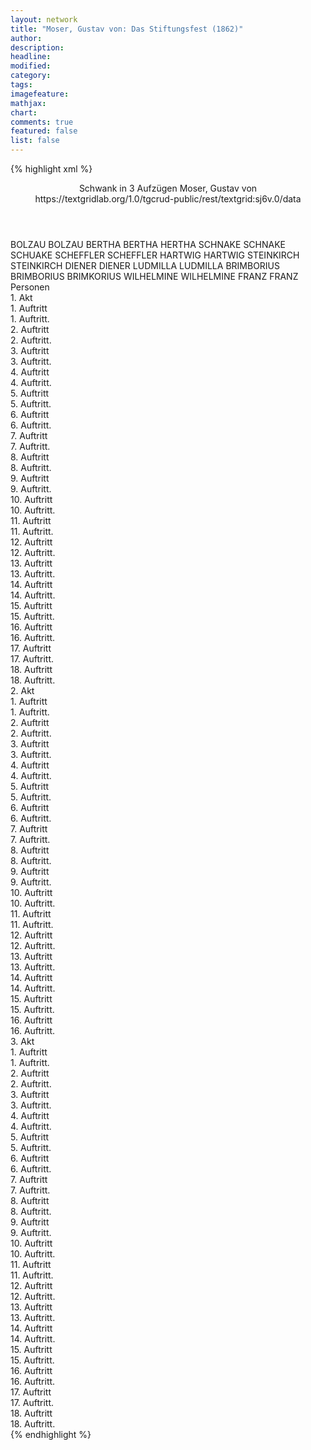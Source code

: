 ```yaml
---
layout: network
title: "Moser, Gustav von: Das Stiftungsfest (1862)"
author:
description:
headline:
modified:
category:
tags:
imagefeature: 
mathjax: 
chart: 
comments: true
featured: false
list: false
---
```

{% highlight xml %}
<?xml-model href="https://raw.githubusercontent.com/DLiNa/project/master/rules/lina.rnc"?><?xml-model href="https://raw.githubusercontent.com/DLiNa/project/master/rules/lina.sch"?>
<play xmlns="http://lina.digital">
  <header>
    <title>Das Stiftungsfest</title>
    <subtitle>Schwank in 3 Aufzügen</subtitle>
    <genretitle/>
    <author>Moser, Gustav von</author>
    <date when="1862" type="print"/>
    <source>https://textgridlab.org/1.0/tgcrud-public/rest/textgrid:sj6v.0/data</source>
  </header>
  <personae>
    <character>
      <name>BOLZAU</name>
      <alias xml:id="bolzau">
        <name>BOLZAU</name>
      </alias>
    </character>
    <character>
      <name>BERTHA</name>
      <alias xml:id="bertha">
        <name>BERTHA</name>
      </alias>
      <alias xml:id="hertha">
        <name>HERTHA</name>
      </alias>
    </character>
    <character>
      <name>SCHNAKE</name>
      <alias xml:id="schnake">
        <name>SCHNAKE</name>
      </alias>
      <alias xml:id="schuake">
        <name>SCHUAKE</name>
      </alias>
    </character>
    <character>
      <name>SCHEFFLER</name>
      <alias xml:id="scheffler">
        <name>SCHEFFLER</name>
      </alias>
    </character>
    <character>
      <name>HARTWIG</name>
      <alias xml:id="hartwig">
        <name>HARTWIG</name>
      </alias>
    </character>
    <character>
      <name>STEINKIRCH</name>
      <alias xml:id="steinkirch">
        <name>STEINKIRCH</name>
      </alias>
    </character>
    <character>
      <name>DIENER</name>
      <alias xml:id="diener">
        <name>DIENER</name>
      </alias>
    </character>
    <character>
      <name>LUDMILLA</name>
      <alias xml:id="ludmilla">
        <name>LUDMILLA</name>
      </alias>
    </character>
    <character>
      <name>BRIMBORIUS</name>
      <alias xml:id="brimborius">
        <name>BRIMBORIUS</name>
      </alias>
      <alias xml:id="brimkorius">
        <name>BRIMKORIUS</name>
      </alias>
    </character>
    <character>
      <name>WILHELMINE</name>
      <alias xml:id="wilhelmine">
        <name>WILHELMINE</name>
      </alias>
    </character>
    <character>
      <name>FRANZ</name>
      <alias xml:id="franz">
        <name>FRANZ</name>
      </alias>
    </character>
  </personae>
  <text>
    <div>
      <head>Personen</head>
    </div>
    <div>
      <head>1. Akt</head>
      <div>
        <head>1. Auftritt</head>
        <div>
          <head>1. Auftritt.</head>
          <sp who="#bolzau">
            <amount n="4" unit="speech_acts"/>
            <amount n="119" unit="words"/>
            <amount n="2" unit="lines"/>
            <amount n="630" unit="chars"/>
          </sp>
          <sp who="#bertha">
            <amount n="3" unit="speech_acts"/>
            <amount n="29" unit="words"/>
            <amount n="3" unit="lines"/>
            <amount n="161" unit="chars"/>
          </sp>
        </div>
      </div>
      <div>
        <head>2. Auftritt</head>
        <div>
          <head>2. Auftritt.</head>
          <sp who="#bertha">
            <amount n="1" unit="speech_acts"/>
            <amount n="141" unit="words"/>
            <amount n="750" unit="chars"/>
          </sp>
        </div>
      </div>
      <div>
        <head>3. Auftritt</head>
        <div>
          <head>3. Auftritt.</head>
          <sp who="#schnake">
            <amount n="19" unit="speech_acts"/>
            <amount n="674" unit="words"/>
            <amount n="5" unit="lines"/>
            <amount n="3519" unit="chars"/>
          </sp>
          <sp who="#bertha">
            <amount n="17" unit="speech_acts"/>
            <amount n="165" unit="words"/>
            <amount n="15" unit="lines"/>
            <amount n="821" unit="chars"/>
          </sp>
          <sp who="#hertha">
            <amount n="1" unit="speech_acts"/>
            <amount n="8" unit="words"/>
            <amount n="1" unit="lines"/>
            <amount n="31" unit="chars"/>
          </sp>
        </div>
      </div>
      <div>
        <head>4. Auftritt</head>
        <div>
          <head>4. Auftritt.</head>
          <sp who="#bertha">
            <amount n="1" unit="speech_acts"/>
            <amount n="148" unit="words"/>
            <amount n="734" unit="chars"/>
          </sp>
        </div>
      </div>
      <div>
        <head>5. Auftritt</head>
        <div>
          <head>5. Auftritt.</head>
          <sp who="#scheffler">
            <amount n="39" unit="speech_acts"/>
            <amount n="551" unit="words"/>
            <amount n="31" unit="lines"/>
            <amount n="2945" unit="chars"/>
          </sp>
          <sp who="#bertha">
            <amount n="39" unit="speech_acts"/>
            <amount n="736" unit="words"/>
            <amount n="28" unit="lines"/>
            <amount n="3792" unit="chars"/>
          </sp>
        </div>
      </div>
      <div>
        <head>6. Auftritt</head>
        <div>
          <head>6. Auftritt.</head>
          <sp who="#scheffler">
            <amount n="1" unit="speech_acts"/>
            <amount n="94" unit="words"/>
            <amount n="500" unit="chars"/>
          </sp>
        </div>
      </div>
      <div>
        <head>7. Auftritt</head>
        <div>
          <head>7. Auftritt.</head>
          <sp who="#schnake">
            <amount n="11" unit="speech_acts"/>
            <amount n="369" unit="words"/>
            <amount n="5" unit="lines"/>
            <amount n="1976" unit="chars"/>
          </sp>
          <sp who="#scheffler">
            <amount n="10" unit="speech_acts"/>
            <amount n="56" unit="words"/>
            <amount n="10" unit="lines"/>
            <amount n="298" unit="chars"/>
          </sp>
        </div>
      </div>
      <div>
        <head>8. Auftritt</head>
        <div>
          <head>8. Auftritt.</head>
          <sp who="#scheffler">
            <amount n="1" unit="speech_acts"/>
            <amount n="51" unit="words"/>
            <amount n="257" unit="chars"/>
          </sp>
        </div>
      </div>
      <div>
        <head>9. Auftritt</head>
        <div>
          <head>9. Auftritt.</head>
          <sp who="#hartwig">
            <amount n="25" unit="speech_acts"/>
            <amount n="839" unit="words"/>
            <amount n="10" unit="lines"/>
            <amount n="4478" unit="chars"/>
          </sp>
          <sp who="#scheffler">
            <amount n="21" unit="speech_acts"/>
            <amount n="203" unit="words"/>
            <amount n="19" unit="lines"/>
            <amount n="1014" unit="chars"/>
          </sp>
          <sp who="#steinkirch">
            <amount n="12" unit="speech_acts"/>
            <amount n="133" unit="words"/>
            <amount n="11" unit="lines"/>
            <amount n="705" unit="chars"/>
          </sp>
          <sp who="#scheffler #steinkirch">
            <amount n="1" unit="speech_acts"/>
          </sp>
        </div>
      </div>
      <div>
        <head>10. Auftritt</head>
        <div>
          <head>10. Auftritt.</head>
          <sp who="#bertha">
            <amount n="10" unit="speech_acts"/>
            <amount n="146" unit="words"/>
            <amount n="8" unit="lines"/>
            <amount n="768" unit="chars"/>
          </sp>
          <sp who="#scheffler">
            <amount n="9" unit="speech_acts"/>
            <amount n="165" unit="words"/>
            <amount n="7" unit="lines"/>
            <amount n="795" unit="chars"/>
          </sp>
        </div>
      </div>
      <div>
        <head>11. Auftritt</head>
        <div>
          <head>11. Auftritt.</head>
          <sp who="#steinkirch">
            <amount n="12" unit="speech_acts"/>
            <amount n="242" unit="words"/>
            <amount n="6" unit="lines"/>
            <amount n="1417" unit="chars"/>
          </sp>
          <sp who="#bertha">
            <amount n="11" unit="speech_acts"/>
            <amount n="101" unit="words"/>
            <amount n="10" unit="lines"/>
            <amount n="611" unit="chars"/>
          </sp>
        </div>
      </div>
      <div>
        <head>12. Auftritt</head>
        <div>
          <head>12. Auftritt.</head>
          <sp who="#diener">
            <amount n="1" unit="speech_acts"/>
            <amount n="12" unit="words"/>
            <amount n="1" unit="lines"/>
            <amount n="60" unit="chars"/>
          </sp>
          <sp who="#ludmilla">
            <amount n="13" unit="speech_acts"/>
            <amount n="101" unit="words"/>
            <amount n="11" unit="lines"/>
            <amount n="595" unit="chars"/>
          </sp>
          <sp who="#steinkirch">
            <amount n="12" unit="speech_acts"/>
            <amount n="228" unit="words"/>
            <amount n="9" unit="lines"/>
            <amount n="1206" unit="chars"/>
          </sp>
        </div>
      </div>
      <div>
        <head>13. Auftritt</head>
        <div>
          <head>13. Auftritt.</head>
          <sp who="#diener">
            <amount n="2" unit="speech_acts"/>
            <amount n="4" unit="words"/>
            <amount n="1" unit="lines"/>
            <amount n="26" unit="chars"/>
          </sp>
          <sp who="#steinkirch">
            <amount n="2" unit="speech_acts"/>
            <amount n="23" unit="words"/>
            <amount n="2" unit="lines"/>
            <amount n="105" unit="chars"/>
          </sp>
          <sp who="#ludmilla">
            <amount n="1" unit="speech_acts"/>
            <amount n="16" unit="words"/>
            <amount n="1" unit="lines"/>
            <amount n="75" unit="chars"/>
          </sp>
        </div>
      </div>
      <div>
        <head>14. Auftritt</head>
        <div>
          <head>14. Auftritt.</head>
          <sp who="#hartwig">
            <amount n="12" unit="speech_acts"/>
            <amount n="246" unit="words"/>
            <amount n="7" unit="lines"/>
            <amount n="1300" unit="chars"/>
          </sp>
          <sp who="#steinkirch">
            <amount n="12" unit="speech_acts"/>
            <amount n="100" unit="words"/>
            <amount n="11" unit="lines"/>
            <amount n="511" unit="chars"/>
          </sp>
        </div>
      </div>
      <div>
        <head>15. Auftritt</head>
        <div>
          <head>15. Auftritt.</head>
          <sp who="#bertha">
            <amount n="4" unit="speech_acts"/>
            <amount n="70" unit="words"/>
            <amount n="3" unit="lines"/>
            <amount n="393" unit="chars"/>
          </sp>
          <sp who="#ludmilla">
            <amount n="3" unit="speech_acts"/>
            <amount n="64" unit="words"/>
            <amount n="2" unit="lines"/>
            <amount n="316" unit="chars"/>
          </sp>
        </div>
      </div>
      <div>
        <head>16. Auftritt</head>
        <div>
          <head>16. Auftritt.</head>
          <sp who="#brimborius">
            <amount n="3" unit="speech_acts"/>
            <amount n="155" unit="words"/>
            <amount n="836" unit="chars"/>
          </sp>
          <sp who="#bertha">
            <amount n="2" unit="speech_acts"/>
            <amount n="9" unit="words"/>
            <amount n="2" unit="lines"/>
            <amount n="49" unit="chars"/>
          </sp>
        </div>
      </div>
      <div>
        <head>17. Auftritt</head>
        <div>
          <head>17. Auftritt.</head>
          <sp who="#bertha">
            <amount n="5" unit="speech_acts"/>
            <amount n="122" unit="words"/>
            <amount n="2" unit="lines"/>
            <amount n="665" unit="chars"/>
          </sp>
          <sp who="#scheffler">
            <amount n="5" unit="speech_acts"/>
            <amount n="71" unit="words"/>
            <amount n="3" unit="lines"/>
            <amount n="362" unit="chars"/>
          </sp>
        </div>
      </div>
      <div>
        <head>18. Auftritt</head>
        <div>
          <head>18. Auftritt.</head>
          <sp who="#steinkirch">
            <amount n="16" unit="speech_acts"/>
            <amount n="167" unit="words"/>
            <amount n="14" unit="lines"/>
            <amount n="882" unit="chars"/>
          </sp>
          <sp who="#scheffler">
            <amount n="16" unit="speech_acts"/>
            <amount n="224" unit="words"/>
            <amount n="12" unit="lines"/>
            <amount n="1164" unit="chars"/>
          </sp>
        </div>
      </div>
    </div>
    <div>
      <head>2. Akt</head>
      <div>
        <head>1. Auftritt</head>
        <div>
          <head>1. Auftritt.</head>
          <sp who="#bolzau">
            <amount n="31" unit="speech_acts"/>
            <amount n="456" unit="words"/>
            <amount n="25" unit="lines"/>
            <amount n="2371" unit="chars"/>
          </sp>
          <sp who="#wilhelmine">
            <amount n="30" unit="speech_acts"/>
            <amount n="316" unit="words"/>
            <amount n="25" unit="lines"/>
            <amount n="1639" unit="chars"/>
          </sp>
        </div>
      </div>
      <div>
        <head>2. Auftritt</head>
        <div>
          <head>2. Auftritt.</head>
          <sp who="#ludmilla">
            <amount n="4" unit="speech_acts"/>
            <amount n="51" unit="words"/>
            <amount n="3" unit="lines"/>
            <amount n="258" unit="chars"/>
          </sp>
          <sp who="#wilhelmine">
            <amount n="5" unit="speech_acts"/>
            <amount n="52" unit="words"/>
            <amount n="5" unit="lines"/>
            <amount n="283" unit="chars"/>
          </sp>
          <sp who="#bolzau">
            <amount n="3" unit="speech_acts"/>
            <amount n="53" unit="words"/>
            <amount n="2" unit="lines"/>
            <amount n="295" unit="chars"/>
          </sp>
        </div>
      </div>
      <div>
        <head>3. Auftritt</head>
        <div>
          <head>3. Auftritt.</head>
          <sp who="#franz">
            <amount n="1" unit="speech_acts"/>
            <amount n="9" unit="words"/>
            <amount n="1" unit="lines"/>
            <amount n="58" unit="chars"/>
          </sp>
          <sp who="#bolzau">
            <amount n="14" unit="speech_acts"/>
            <amount n="171" unit="words"/>
            <amount n="12" unit="lines"/>
            <amount n="888" unit="chars"/>
          </sp>
          <sp who="#wilhelmine">
            <amount n="6" unit="speech_acts"/>
            <amount n="104" unit="words"/>
            <amount n="4" unit="lines"/>
            <amount n="547" unit="chars"/>
          </sp>
          <sp who="#schnake">
            <amount n="9" unit="speech_acts"/>
            <amount n="248" unit="words"/>
            <amount n="4" unit="lines"/>
            <amount n="1390" unit="chars"/>
          </sp>
          <sp who="#ludmilla">
            <amount n="2" unit="speech_acts"/>
            <amount n="19" unit="words"/>
            <amount n="2" unit="lines"/>
            <amount n="105" unit="chars"/>
          </sp>
        </div>
      </div>
      <div>
        <head>4. Auftritt</head>
        <div>
          <head>4. Auftritt.</head>
          <sp who="#brimborius">
            <amount n="18" unit="speech_acts"/>
            <amount n="208" unit="words"/>
            <amount n="17" unit="lines"/>
            <amount n="1066" unit="chars"/>
          </sp>
          <sp who="#bolzau">
            <amount n="18" unit="speech_acts"/>
            <amount n="221" unit="words"/>
            <amount n="15" unit="lines"/>
            <amount n="1115" unit="chars"/>
          </sp>
          <sp who="#wilhelmine">
            <amount n="3" unit="speech_acts"/>
            <amount n="17" unit="words"/>
            <amount n="3" unit="lines"/>
            <amount n="96" unit="chars"/>
          </sp>
          <sp who="#brimkorius">
            <amount n="1" unit="speech_acts"/>
            <amount n="1" unit="words"/>
            <amount n="1" unit="lines"/>
            <amount n="3" unit="chars"/>
          </sp>
          <sp who="#ludmilla">
            <amount n="3" unit="speech_acts"/>
            <amount n="10" unit="words"/>
            <amount n="2" unit="lines"/>
            <amount n="49" unit="chars"/>
          </sp>
        </div>
      </div>
      <div>
        <head>5. Auftritt</head>
        <div>
          <head>5. Auftritt.</head>
          <sp who="#franz">
            <amount n="3" unit="speech_acts"/>
            <amount n="4" unit="words"/>
            <amount n="1" unit="lines"/>
            <amount n="31" unit="chars"/>
          </sp>
          <sp who="#bolzau">
            <amount n="11" unit="speech_acts"/>
            <amount n="200" unit="words"/>
            <amount n="7" unit="lines"/>
            <amount n="975" unit="chars"/>
          </sp>
          <sp who="#bertha">
            <amount n="10" unit="speech_acts"/>
            <amount n="118" unit="words"/>
            <amount n="10" unit="lines"/>
            <amount n="565" unit="chars"/>
          </sp>
        </div>
      </div>
      <div>
        <head>6. Auftritt</head>
        <div>
          <head>6. Auftritt.</head>
          <sp who="#franz">
            <amount n="4" unit="speech_acts"/>
            <amount n="44" unit="words"/>
            <amount n="3" unit="lines"/>
            <amount n="243" unit="chars"/>
          </sp>
          <sp who="#scheffler">
            <amount n="4" unit="speech_acts"/>
            <amount n="176" unit="words"/>
            <amount n="1" unit="lines"/>
            <amount n="1002" unit="chars"/>
          </sp>
        </div>
      </div>
      <div>
        <head>7. Auftritt</head>
        <div>
          <head>7. Auftritt.</head>
          <sp who="#franz">
            <amount n="1" unit="speech_acts"/>
          </sp>
          <sp who="#bolzau">
            <amount n="15" unit="speech_acts"/>
            <amount n="180" unit="words"/>
            <amount n="14" unit="lines"/>
            <amount n="913" unit="chars"/>
          </sp>
          <sp who="#scheffler">
            <amount n="15" unit="speech_acts"/>
            <amount n="155" unit="words"/>
            <amount n="12" unit="lines"/>
            <amount n="840" unit="chars"/>
          </sp>
        </div>
      </div>
      <div>
        <head>8. Auftritt</head>
        <div>
          <head>8. Auftritt.</head>
          <sp who="#hartwig">
            <amount n="10" unit="speech_acts"/>
            <amount n="378" unit="words"/>
            <amount n="3" unit="lines"/>
            <amount n="2081" unit="chars"/>
          </sp>
          <sp who="#scheffler">
            <amount n="10" unit="speech_acts"/>
            <amount n="57" unit="words"/>
            <amount n="10" unit="lines"/>
            <amount n="255" unit="chars"/>
          </sp>
        </div>
      </div>
      <div>
        <head>9. Auftritt</head>
        <div>
          <head>9. Auftritt.</head>
          <sp who="#franz">
            <amount n="2" unit="speech_acts"/>
            <amount n="25" unit="words"/>
            <amount n="1" unit="lines"/>
            <amount n="135" unit="chars"/>
          </sp>
          <sp who="#schnake">
            <amount n="9" unit="speech_acts"/>
            <amount n="251" unit="words"/>
            <amount n="2" unit="lines"/>
            <amount n="1451" unit="chars"/>
          </sp>
          <sp who="#hartwig">
            <amount n="13" unit="speech_acts"/>
            <amount n="122" unit="words"/>
            <amount n="11" unit="lines"/>
            <amount n="600" unit="chars"/>
          </sp>
          <sp who="#scheffler">
            <amount n="5" unit="speech_acts"/>
            <amount n="26" unit="words"/>
            <amount n="5" unit="lines"/>
            <amount n="138" unit="chars"/>
          </sp>
        </div>
      </div>
      <div>
        <head>10. Auftritt</head>
        <div>
          <head>10. Auftritt.</head>
          <sp who="#bolzau">
            <amount n="18" unit="speech_acts"/>
            <amount n="199" unit="words"/>
            <amount n="16" unit="lines"/>
            <amount n="1082" unit="chars"/>
          </sp>
          <sp who="#wilhelmine">
            <amount n="13" unit="speech_acts"/>
            <amount n="148" unit="words"/>
            <amount n="10" unit="lines"/>
            <amount n="721" unit="chars"/>
          </sp>
          <sp who="#hartwig">
            <amount n="41" unit="speech_acts"/>
            <amount n="938" unit="words"/>
            <amount n="28" unit="lines"/>
            <amount n="5161" unit="chars"/>
          </sp>
          <sp who="#ludmilla">
            <amount n="10" unit="speech_acts"/>
            <amount n="76" unit="words"/>
            <amount n="10" unit="lines"/>
            <amount n="390" unit="chars"/>
          </sp>
          <sp who="#bertha">
            <amount n="28" unit="speech_acts"/>
            <amount n="346" unit="words"/>
            <amount n="22" unit="lines"/>
            <amount n="1837" unit="chars"/>
          </sp>
        </div>
      </div>
      <div>
        <head>11. Auftritt</head>
        <div>
          <head>11. Auftritt.</head>
          <sp who="#bolzau">
            <amount n="3" unit="speech_acts"/>
            <amount n="121" unit="words"/>
            <amount n="2" unit="lines"/>
            <amount n="612" unit="chars"/>
          </sp>
          <sp who="#hartwig">
            <amount n="3" unit="speech_acts"/>
            <amount n="52" unit="words"/>
            <amount n="2" unit="lines"/>
            <amount n="292" unit="chars"/>
          </sp>
          <sp who="#wilhelmine">
            <amount n="4" unit="speech_acts"/>
            <amount n="85" unit="words"/>
            <amount n="2" unit="lines"/>
            <amount n="425" unit="chars"/>
          </sp>
        </div>
      </div>
      <div>
        <head>12. Auftritt</head>
        <div>
          <head>12. Auftritt.</head>
          <sp who="#scheffler">
            <amount n="9" unit="speech_acts"/>
            <amount n="126" unit="words"/>
            <amount n="5" unit="lines"/>
            <amount n="665" unit="chars"/>
          </sp>
          <sp who="#bolzau">
            <amount n="8" unit="speech_acts"/>
            <amount n="93" unit="words"/>
            <amount n="7" unit="lines"/>
            <amount n="454" unit="chars"/>
          </sp>
        </div>
      </div>
      <div>
        <head>13. Auftritt</head>
        <div>
          <head>13. Auftritt.</head>
          <sp who="#brimborius">
            <amount n="5" unit="speech_acts"/>
            <amount n="76" unit="words"/>
            <amount n="4" unit="lines"/>
            <amount n="387" unit="chars"/>
          </sp>
          <sp who="#scheffler">
            <amount n="5" unit="speech_acts"/>
            <amount n="72" unit="words"/>
            <amount n="3" unit="lines"/>
            <amount n="348" unit="chars"/>
          </sp>
          <sp who="#bolzau">
            <amount n="3" unit="speech_acts"/>
            <amount n="48" unit="words"/>
            <amount n="2" unit="lines"/>
            <amount n="262" unit="chars"/>
          </sp>
        </div>
      </div>
      <div>
        <head>14. Auftritt</head>
        <div>
          <head>14. Auftritt.</head>
          <sp who="#wilhelmine">
            <amount n="10" unit="speech_acts"/>
            <amount n="182" unit="words"/>
            <amount n="6" unit="lines"/>
            <amount n="958" unit="chars"/>
          </sp>
          <sp who="#bolzau">
            <amount n="10" unit="speech_acts"/>
            <amount n="93" unit="words"/>
            <amount n="9" unit="lines"/>
            <amount n="441" unit="chars"/>
          </sp>
        </div>
      </div>
      <div>
        <head>15. Auftritt</head>
        <div>
          <head>15. Auftritt.</head>
          <sp who="#ludmilla">
            <amount n="5" unit="speech_acts"/>
            <amount n="42" unit="words"/>
            <amount n="4" unit="lines"/>
            <amount n="240" unit="chars"/>
          </sp>
          <sp who="#bolzau">
            <amount n="5" unit="speech_acts"/>
            <amount n="55" unit="words"/>
            <amount n="5" unit="lines"/>
            <amount n="284" unit="chars"/>
          </sp>
          <sp who="#steinkirch">
            <amount n="5" unit="speech_acts"/>
            <amount n="64" unit="words"/>
            <amount n="4" unit="lines"/>
            <amount n="331" unit="chars"/>
          </sp>
        </div>
      </div>
      <div>
        <head>16. Auftritt</head>
        <div>
          <head>16. Auftritt.</head>
          <sp who="#wilhelmine">
            <amount n="6" unit="speech_acts"/>
            <amount n="84" unit="words"/>
            <amount n="4" unit="lines"/>
            <amount n="443" unit="chars"/>
          </sp>
          <sp who="#bolzau">
            <amount n="13" unit="speech_acts"/>
            <amount n="148" unit="words"/>
            <amount n="10" unit="lines"/>
            <amount n="755" unit="chars"/>
          </sp>
          <sp who="#ludmilla">
            <amount n="19" unit="speech_acts"/>
            <amount n="149" unit="words"/>
            <amount n="17" unit="lines"/>
            <amount n="743" unit="chars"/>
          </sp>
          <sp who="#steinkirch">
            <amount n="19" unit="speech_acts"/>
            <amount n="286" unit="words"/>
            <amount n="13" unit="lines"/>
            <amount n="1466" unit="chars"/>
          </sp>
        </div>
      </div>
    </div>
    <div>
      <head>3. Akt</head>
      <div>
        <head>1. Auftritt</head>
        <div>
          <head>1. Auftritt.</head>
          <sp who="#steinkirch">
            <amount n="11" unit="speech_acts"/>
            <amount n="157" unit="words"/>
            <amount n="9" unit="lines"/>
            <amount n="886" unit="chars"/>
          </sp>
          <sp who="#bolzau">
            <amount n="11" unit="speech_acts"/>
            <amount n="290" unit="words"/>
            <amount n="7" unit="lines"/>
            <amount n="1515" unit="chars"/>
          </sp>
        </div>
      </div>
      <div>
        <head>2. Auftritt</head>
        <div>
          <head>2. Auftritt.</head>
          <sp who="#ludmilla">
            <amount n="2" unit="speech_acts"/>
            <amount n="17" unit="words"/>
            <amount n="2" unit="lines"/>
            <amount n="97" unit="chars"/>
          </sp>
          <sp who="#bolzau">
            <amount n="2" unit="speech_acts"/>
            <amount n="82" unit="words"/>
            <amount n="456" unit="chars"/>
          </sp>
          <sp who="#wilhelmine">
            <amount n="14" unit="speech_acts"/>
            <amount n="209" unit="words"/>
            <amount n="11" unit="lines"/>
            <amount n="1179" unit="chars"/>
          </sp>
          <sp who="#bertha">
            <amount n="13" unit="speech_acts"/>
            <amount n="99" unit="words"/>
            <amount n="13" unit="lines"/>
            <amount n="522" unit="chars"/>
          </sp>
        </div>
      </div>
      <div>
        <head>3. Auftritt</head>
        <div>
          <head>3. Auftritt.</head>
          <sp who="#ludmilla">
            <amount n="1" unit="speech_acts"/>
            <amount n="7" unit="words"/>
            <amount n="1" unit="lines"/>
            <amount n="40" unit="chars"/>
          </sp>
          <sp who="#bolzau">
            <amount n="26" unit="speech_acts"/>
            <amount n="342" unit="words"/>
            <amount n="22" unit="lines"/>
            <amount n="1762" unit="chars"/>
          </sp>
          <sp who="#wilhelmine">
            <amount n="26" unit="speech_acts"/>
            <amount n="263" unit="words"/>
            <amount n="22" unit="lines"/>
            <amount n="1368" unit="chars"/>
          </sp>
          <sp who="#bertha">
            <amount n="1" unit="speech_acts"/>
            <amount n="6" unit="words"/>
            <amount n="1" unit="lines"/>
            <amount n="40" unit="chars"/>
          </sp>
        </div>
      </div>
      <div>
        <head>4. Auftritt</head>
        <div>
          <head>4. Auftritt.</head>
          <sp who="#steinkirch">
            <amount n="7" unit="speech_acts"/>
            <amount n="56" unit="words"/>
            <amount n="7" unit="lines"/>
            <amount n="279" unit="chars"/>
          </sp>
          <sp who="#bolzau">
            <amount n="7" unit="speech_acts"/>
            <amount n="90" unit="words"/>
            <amount n="5" unit="lines"/>
            <amount n="460" unit="chars"/>
          </sp>
        </div>
      </div>
      <div>
        <head>5. Auftritt</head>
        <div>
          <head>5. Auftritt.</head>
          <sp who="#hartwig">
            <amount n="15" unit="speech_acts"/>
            <amount n="169" unit="words"/>
            <amount n="13" unit="lines"/>
            <amount n="1021" unit="chars"/>
          </sp>
          <sp who="#brimborius">
            <amount n="16" unit="speech_acts"/>
            <amount n="102" unit="words"/>
            <amount n="15" unit="lines"/>
            <amount n="563" unit="chars"/>
          </sp>
          <sp who="#bolzau">
            <amount n="6" unit="speech_acts"/>
            <amount n="96" unit="words"/>
            <amount n="4" unit="lines"/>
            <amount n="507" unit="chars"/>
          </sp>
        </div>
      </div>
      <div>
        <head>6. Auftritt</head>
        <div>
          <head>6. Auftritt.</head>
          <sp who="#schnake">
            <amount n="19" unit="speech_acts"/>
            <amount n="262" unit="words"/>
            <amount n="13" unit="lines"/>
            <amount n="1473" unit="chars"/>
          </sp>
          <sp who="#bolzau">
            <amount n="5" unit="speech_acts"/>
            <amount n="42" unit="words"/>
            <amount n="5" unit="lines"/>
            <amount n="232" unit="chars"/>
          </sp>
          <sp who="#brimborius">
            <amount n="2" unit="speech_acts"/>
            <amount n="8" unit="words"/>
            <amount n="2" unit="lines"/>
            <amount n="36" unit="chars"/>
          </sp>
          <sp who="#hartwig">
            <amount n="17" unit="speech_acts"/>
            <amount n="367" unit="words"/>
            <amount n="9" unit="lines"/>
            <amount n="2059" unit="chars"/>
          </sp>
          <sp who="#schuake">
            <amount n="1" unit="speech_acts"/>
            <amount n="51" unit="words"/>
            <amount n="277" unit="chars"/>
          </sp>
        </div>
      </div>
      <div>
        <head>7. Auftritt</head>
        <div>
          <head>7. Auftritt.</head>
          <sp who="#scheffler">
            <amount n="15" unit="speech_acts"/>
            <amount n="73" unit="words"/>
            <amount n="15" unit="lines"/>
            <amount n="366" unit="chars"/>
          </sp>
          <sp who="#hartwig">
            <amount n="15" unit="speech_acts"/>
            <amount n="221" unit="words"/>
            <amount n="12" unit="lines"/>
            <amount n="1115" unit="chars"/>
          </sp>
        </div>
      </div>
      <div>
        <head>8. Auftritt</head>
        <div>
          <head>8. Auftritt.</head>
          <sp who="#bolzau">
            <amount n="5" unit="speech_acts"/>
            <amount n="75" unit="words"/>
            <amount n="4" unit="lines"/>
            <amount n="382" unit="chars"/>
          </sp>
          <sp who="#brimborius">
            <amount n="4" unit="speech_acts"/>
            <amount n="82" unit="words"/>
            <amount n="3" unit="lines"/>
            <amount n="430" unit="chars"/>
          </sp>
        </div>
      </div>
      <div>
        <head>9. Auftritt</head>
        <div>
          <head>9. Auftritt.</head>
          <sp who="#steinkirch">
            <amount n="3" unit="speech_acts"/>
            <amount n="20" unit="words"/>
            <amount n="3" unit="lines"/>
            <amount n="90" unit="chars"/>
          </sp>
          <sp who="#bolzau">
            <amount n="2" unit="speech_acts"/>
            <amount n="30" unit="words"/>
            <amount n="2" unit="lines"/>
            <amount n="151" unit="chars"/>
          </sp>
        </div>
      </div>
      <div>
        <head>10. Auftritt</head>
        <div>
          <head>10. Auftritt.</head>
          <sp who="#bertha">
            <amount n="18" unit="speech_acts"/>
            <amount n="146" unit="words"/>
            <amount n="16" unit="lines"/>
            <amount n="702" unit="chars"/>
          </sp>
          <sp who="#bolzau">
            <amount n="17" unit="speech_acts"/>
            <amount n="261" unit="words"/>
            <amount n="12" unit="lines"/>
            <amount n="1270" unit="chars"/>
          </sp>
        </div>
      </div>
      <div>
        <head>11. Auftritt</head>
        <div>
          <head>11. Auftritt.</head>
          <sp who="#steinkirch">
            <amount n="4" unit="speech_acts"/>
            <amount n="56" unit="words"/>
            <amount n="3" unit="lines"/>
            <amount n="305" unit="chars"/>
          </sp>
          <sp who="#bertha">
            <amount n="3" unit="speech_acts"/>
            <amount n="56" unit="words"/>
            <amount n="2" unit="lines"/>
            <amount n="276" unit="chars"/>
          </sp>
        </div>
      </div>
      <div>
        <head>12. Auftritt</head>
        <div>
          <head>12. Auftritt.</head>
          <sp who="#bolzau">
            <amount n="15" unit="speech_acts"/>
            <amount n="205" unit="words"/>
            <amount n="10" unit="lines"/>
            <amount n="1081" unit="chars"/>
          </sp>
          <sp who="#scheffler">
            <amount n="14" unit="speech_acts"/>
            <amount n="83" unit="words"/>
            <amount n="13" unit="lines"/>
            <amount n="435" unit="chars"/>
          </sp>
        </div>
      </div>
      <div>
        <head>13. Auftritt</head>
        <div>
          <head>13. Auftritt.</head>
          <sp who="#bertha">
            <amount n="5" unit="speech_acts"/>
            <amount n="46" unit="words"/>
            <amount n="4" unit="lines"/>
            <amount n="246" unit="chars"/>
          </sp>
          <sp who="#bolzau">
            <amount n="5" unit="speech_acts"/>
            <amount n="45" unit="words"/>
            <amount n="4" unit="lines"/>
            <amount n="250" unit="chars"/>
          </sp>
          <sp who="#scheffler">
            <amount n="4" unit="speech_acts"/>
            <amount n="25" unit="words"/>
            <amount n="4" unit="lines"/>
            <amount n="135" unit="chars"/>
          </sp>
          <sp who="#steinkirch">
            <amount n="1" unit="speech_acts"/>
            <amount n="9" unit="words"/>
            <amount n="1" unit="lines"/>
            <amount n="46" unit="chars"/>
          </sp>
        </div>
      </div>
      <div>
        <head>14. Auftritt</head>
        <div>
          <head>14. Auftritt.</head>
          <sp who="#wilhelmine">
            <amount n="23" unit="speech_acts"/>
            <amount n="252" unit="words"/>
            <amount n="20" unit="lines"/>
            <amount n="1266" unit="chars"/>
          </sp>
          <sp who="#bolzau">
            <amount n="16" unit="speech_acts"/>
            <amount n="225" unit="words"/>
            <amount n="13" unit="lines"/>
            <amount n="1199" unit="chars"/>
          </sp>
          <sp who="#ludmilla">
            <amount n="8" unit="speech_acts"/>
            <amount n="30" unit="words"/>
            <amount n="7" unit="lines"/>
            <amount n="150" unit="chars"/>
          </sp>
          <sp who="#schnake">
            <amount n="1" unit="speech_acts"/>
            <amount n="4" unit="words"/>
            <amount n="1" unit="lines"/>
            <amount n="37" unit="chars"/>
          </sp>
        </div>
      </div>
      <div>
        <head>15. Auftritt</head>
        <div>
          <head>15. Auftritt.</head>
          <sp who="#hartwig">
            <amount n="9" unit="speech_acts"/>
            <amount n="149" unit="words"/>
            <amount n="6" unit="lines"/>
            <amount n="781" unit="chars"/>
          </sp>
          <sp who="#wilhelmine">
            <amount n="9" unit="speech_acts"/>
            <amount n="140" unit="words"/>
            <amount n="6" unit="lines"/>
            <amount n="695" unit="chars"/>
          </sp>
        </div>
      </div>
      <div>
        <head>16. Auftritt</head>
        <div>
          <head>16. Auftritt.</head>
          <sp who="#hartwig">
            <amount n="11" unit="speech_acts"/>
            <amount n="95" unit="words"/>
            <amount n="11" unit="lines"/>
            <amount n="462" unit="chars"/>
          </sp>
          <sp who="#scheffler">
            <amount n="9" unit="speech_acts"/>
            <amount n="58" unit="words"/>
            <amount n="9" unit="lines"/>
            <amount n="295" unit="chars"/>
          </sp>
          <sp who="#bertha">
            <amount n="1" unit="speech_acts"/>
            <amount n="23" unit="words"/>
            <amount n="131" unit="chars"/>
          </sp>
          <sp who="#wilhelmine">
            <amount n="1" unit="speech_acts"/>
            <amount n="6" unit="words"/>
            <amount n="1" unit="lines"/>
            <amount n="33" unit="chars"/>
          </sp>
        </div>
      </div>
      <div>
        <head>17. Auftritt</head>
        <div>
          <head>17. Auftritt.</head>
          <sp who="#bolzau">
            <amount n="17" unit="speech_acts"/>
            <amount n="321" unit="words"/>
            <amount n="11" unit="lines"/>
            <amount n="1776" unit="chars"/>
          </sp>
          <sp who="#schnake">
            <amount n="5" unit="speech_acts"/>
            <amount n="63" unit="words"/>
            <amount n="4" unit="lines"/>
            <amount n="398" unit="chars"/>
          </sp>
          <sp who="#wilhelmine">
            <amount n="15" unit="speech_acts"/>
            <amount n="159" unit="words"/>
            <amount n="14" unit="lines"/>
            <amount n="834" unit="chars"/>
          </sp>
          <sp who="#ludmilla">
            <amount n="7" unit="speech_acts"/>
            <amount n="94" unit="words"/>
            <amount n="5" unit="lines"/>
            <amount n="505" unit="chars"/>
          </sp>
          <sp who="#steinkirch">
            <amount n="3" unit="speech_acts"/>
            <amount n="11" unit="words"/>
            <amount n="3" unit="lines"/>
            <amount n="71" unit="chars"/>
          </sp>
          <sp who="#hartwig #scheffler #steinkirch #bertha #schnake #bolzau">
            <amount n="2" unit="speech_acts"/>
            <amount n="2" unit="words"/>
            <amount n="2" unit="lines"/>
            <amount n="7" unit="chars"/>
          </sp>
          <sp who="#hartwig #scheffler">
            <amount n="1" unit="speech_acts"/>
            <amount n="2" unit="words"/>
            <amount n="1" unit="lines"/>
            <amount n="13" unit="chars"/>
          </sp>
          <sp who="#bertha">
            <amount n="1" unit="speech_acts"/>
            <amount n="2" unit="words"/>
            <amount n="1" unit="lines"/>
            <amount n="13" unit="chars"/>
          </sp>
          <sp who="#bertha #wilhelmine #ludmilla">
            <amount n="1" unit="speech_acts"/>
            <amount n="2" unit="words"/>
            <amount n="1" unit="lines"/>
            <amount n="13" unit="chars"/>
          </sp>
          <sp who="#scheffler #hartwig">
            <amount n="1" unit="speech_acts"/>
            <amount n="2" unit="words"/>
            <amount n="1" unit="lines"/>
            <amount n="13" unit="chars"/>
          </sp>
        </div>
      </div>
      <div>
        <head>18. Auftritt</head>
        <div>
          <head>18. Auftritt.</head>
          <sp who="#schnake">
            <amount n="4" unit="speech_acts"/>
            <amount n="44" unit="words"/>
            <amount n="3" unit="lines"/>
            <amount n="262" unit="chars"/>
          </sp>
          <sp who="#schnake #brimborius #schnake #bolzau #wilhelmine #scheffler #hartwig #bertha #ludmilla">
            <amount n="4" unit="speech_acts"/>
            <amount n="9" unit="words"/>
            <amount n="4" unit="lines"/>
            <amount n="37" unit="chars"/>
          </sp>
          <sp who="#bolzau">
            <amount n="2" unit="speech_acts"/>
            <amount n="41" unit="words"/>
            <amount n="1" unit="lines"/>
            <amount n="255" unit="chars"/>
          </sp>
          <sp who="#bertha #scheffler">
            <amount n="1" unit="speech_acts"/>
            <amount n="2" unit="words"/>
            <amount n="1" unit="lines"/>
            <amount n="8" unit="chars"/>
          </sp>
          <sp who="#steinkirch #ludmilla">
            <amount n="1" unit="speech_acts"/>
            <amount n="2" unit="words"/>
            <amount n="1" unit="lines"/>
            <amount n="8" unit="chars"/>
          </sp>
          <sp who="#wilhelmine">
            <amount n="2" unit="speech_acts"/>
            <amount n="10" unit="words"/>
            <amount n="2" unit="lines"/>
            <amount n="54" unit="chars"/>
          </sp>
          <sp who="#hartwig">
            <amount n="1" unit="speech_acts"/>
            <amount n="19" unit="words"/>
            <amount n="1" unit="lines"/>
            <amount n="100" unit="chars"/>
          </sp>
        </div>
      </div>
    </div>
  </text>
</play>
{% endhighlight %}